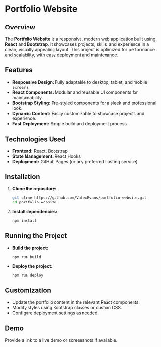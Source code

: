 # Portfolio Website  

## Overview  
The **Portfolio Website** is a responsive, modern web application built using **React** and **Bootstrap**. It showcases projects, skills, and experience in a clean, visually appealing layout. This project is optimized for performance and scalability, with easy deployment and maintenance.  

## Features  
- **Responsive Design:** Fully adaptable to desktop, tablet, and mobile screens.  
- **React Components:** Modular and reusable UI components for maintainability.  
- **Bootstrap Styling:** Pre-styled components for a sleek and professional look.  
- **Dynamic Content:** Easily customizable to showcase projects and experience.  
- **Fast Deployment:** Simple build and deployment process.  

## Technologies Used  
- **Frontend:** React, Bootstrap  
- **State Management:** React Hooks  
- **Deployment:** GitHub Pages (or any preferred hosting service)  

## Installation  

1. **Clone the repository:**  
   ```bash
   git clone https://github.com/ValexEvans/portfolio-website.git
   cd portfolio-website
   ```  

2. **Install dependencies:**  
   ```bash
   npm install
   ```  

## Running the Project  

- **Build the project:**  
  ```bash
  npm run build
  ```  

- **Deploy the project:**  
  ```bash
  npm run deploy
  ```  

## Customization  
- Update the portfolio content in the relevant React components.  
- Modify styles using Bootstrap classes or custom CSS.  
- Configure deployment settings as needed.  

## Demo  
Provide a link to a live demo or screenshots if available.  
